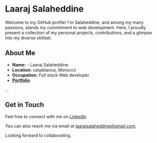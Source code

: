 # Laaraj Salaheddine

Welcome to my GitHub profile! I'm Salaheddine, and among my many passions, stands my commitment to web development. Here, I proudly present a collection of my personal projects, contributions, and a glimpse into my diverse skillset.

## About Me

- **Name:** - Laaraj Salaheddine
- **Location:** casablanca, Morocco
- **Occupation:** Full stack Web developer 
- **[Portfolio](www.salah-web-developer.com)**

...

## Get in Touch

Feel free to connect with me on [LinkedIn](https://www.linkedin.com/in/laarajsalaheddine/)

You can also reach me via email at <a href="mailto:laarajsalaheddine@gmail.com">laarajsalaheddine@gmail.com</a>.

Looking forward to collaborating.

